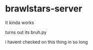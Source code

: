 # brawlstars-server
It kinda works

turns out its bruh.py

i havent checked on this thing in so long
